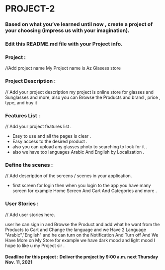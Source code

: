 # PROJECT-2

### Based on what you’ve learned until now , create a project of your choosing (impress us with your imagination).
### Edit this README.md file with your Project info.


### Project : 
//Add project name
My Project name is Az Glasess store

### Project Description :
// Add your project description 
my project is online store for glasses and Sunglasses and more, also you can Browse the Products and brand , price , type, and buy it 

### Features List :
// Add your project features list .
- Easy to use and all the pages is clear . 
- Easy access to the desired product .
- also you can upload any glasses photo to searching to look for it . 
- also we have too languages Arabic And English by Localization .


### Define the scenes :
// Add description of the screens / scenes in your application.
- first screen for login then when you login to the app you have many screen for example Home Screen And Cart And Categories and more .

### User Stories :
// Add user stories here.   

user he can sign in and Browse the Product and add what he want from the Products to Cart and Change the language and we Have 2 Language "Arabic","English" and he can turn on the Notification And Turn off And We Have More on My Store for example we have dark mood and light mood I hope to like u my Project sir . 



#### Deadline for this project :  Deliver the project by 9:00 a.m. next Thursday Nov. 11, 2021 
